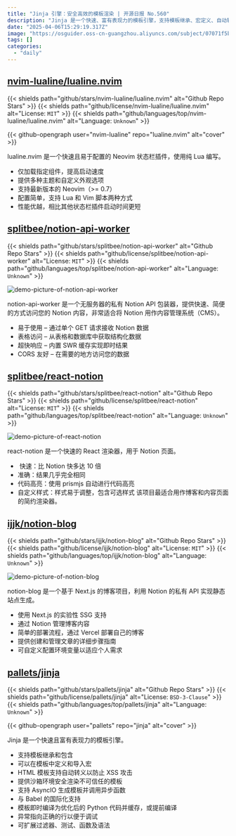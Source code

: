 ```yaml
---
title: "Jinja 引擎：安全高效的模板渲染 | 开源日报 No.560"
description: "Jinja 是一个快速、富有表现力的模板引擎，支持模板继承、宏定义、自动转义以防止 XSS 攻击，并提供沙箱环境安全渲染。它支持 AsyncIO、国际化，模板可即时编译为优化后的 Python 代码并缓存，异常指向正确的行以便调试，且可扩展过滤器、测试、函数及语法。"
date: "2025-04-06T15:29:19.317Z"
image: "https://osguider.oss-cn-guangzhou.aliyuncs.com/subject/07071f5b535f8c4ab883a0a3d987b957.png"
tags: []
categories:
  - "daily"
---
```


## [nvim-lualine/lualine.nvim](https://github.com/nvim-lualine/lualine.nvim)

{{< shields path="github/stars/nvim-lualine/lualine.nvim" alt="Github Repo Stars" >}} {{< shields path="github/license/nvim-lualine/lualine.nvim" alt="License: `MIT`" >}} {{< shields path="github/languages/top/nvim-lualine/lualine.nvim" alt="Language: `Unknown`" >}}

{{< github-opengraph user="nvim-lualine" repo="lualine.nvim" alt="cover" >}}

lualine.nvim 是一个快速且易于配置的 Neovim 状态栏插件，使用纯 Lua 编写。

- 仅加载指定组件，提高启动速度
- 提供多种主题和自定义外观选项
- 支持最新版本的 Neovim（>= 0.7）
- 配置简单，支持 Lua 和 Vim 脚本两种方式
- 性能优越，相比其他状态栏插件启动时间更短
  
## [splitbee/notion-api-worker](https://github.com/splitbee/notion-api-worker)

{{< shields path="github/stars/splitbee/notion-api-worker" alt="Github Repo Stars" >}} {{< shields path="github/license/splitbee/notion-api-worker" alt="License: `MIT`" >}} {{< shields path="github/languages/top/splitbee/notion-api-worker" alt="Language: `Unknown`" >}}

![demo-picture-of-notion-api-worker](https://static.osguider.com/subject/github/splitbee/notion-api-worker/a20782566fca24aedd1b5f15bd101ac3.png)

notion-api-worker 是一个无服务器的私有 Notion API 包装器，提供快速、简便的方式访问您的 Notion 内容，非常适合将 Notion 用作内容管理系统（CMS）。

- 易于使用 – 通过单个 GET 请求接收 Notion 数据
- 表格访问 – 从表格和数据库中获取结构化数据
- 超快响应 – 内置 SWR 缓存实现即时结果
- CORS 友好 – 在需要的地方访问您的数据
  
## [splitbee/react-notion](https://github.com/splitbee/react-notion)

{{< shields path="github/stars/splitbee/react-notion" alt="Github Repo Stars" >}} {{< shields path="github/license/splitbee/react-notion" alt="License: `MIT`" >}} {{< shields path="github/languages/top/splitbee/react-notion" alt="Language: `Unknown`" >}}

![demo-picture-of-react-notion](https://static.osguider.com/subject/github/splitbee/react-notion/b8035f33f9e9624f75f0eb165e445903.png)

react-notion 是一个快速的 React 渲染器，用于 Notion 页面。

- ️ 快速：比 Notion 快多达 10 倍
- 准确：结果几乎完全相同
- 代码高亮：使用 prismjs 自动进行代码高亮
- 自定义样式：样式易于调整，包含可选样式
该项目最适合用作博客和内容页面的简约渲染器。
  
## [ijjk/notion-blog](https://github.com/ijjk/notion-blog)

{{< shields path="github/stars/ijjk/notion-blog" alt="Github Repo Stars" >}} {{< shields path="github/license/ijjk/notion-blog" alt="License: `MIT`" >}} {{< shields path="github/languages/top/ijjk/notion-blog" alt="Language: `Unknown`" >}}

![demo-picture-of-notion-blog](https://static.osguider.com/subject/github/ijjk/notion-blog/33d1dcc831832ddacecd75915db76be7.png)

notion-blog 是一个基于 Next.js 的博客项目，利用 Notion 的私有 API 实现静态站点生成。

- 使用 Next.js 的实验性 SSG 支持
- 通过 Notion 管理博客内容
- 简单的部署流程，通过 Vercel 部署自己的博客
- 提供创建和管理文章的详细步骤指南
- 可自定义配置环境变量以适应个人需求
  
## [pallets/jinja](https://github.com/pallets/jinja)

{{< shields path="github/stars/pallets/jinja" alt="Github Repo Stars" >}} {{< shields path="github/license/pallets/jinja" alt="License: `BSD-3-Clause`" >}} {{< shields path="github/languages/top/pallets/jinja" alt="Language: `Unknown`" >}}

{{< github-opengraph user="pallets" repo="jinja" alt="cover" >}}

Jinja 是一个快速且富有表现力的模板引擎。

- 支持模板继承和包含
- 可以在模板中定义和导入宏
- HTML 模板支持自动转义以防止 XSS 攻击
- 提供沙箱环境安全渲染不可信任的模板
- 支持 AsyncIO 生成模板并调用异步函数
- 与 Babel 的国际化支持
- 模板即时编译为优化后的 Python 代码并缓存，或提前编译
- 异常指向正确的行以便于调试
- 可扩展过滤器、测试、函数及语法
  
